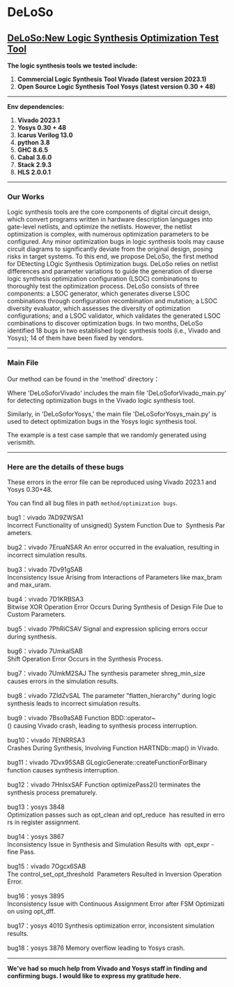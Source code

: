 # DeLoSo
## [DeLoSo:New Logic Synthesis Optimization Test Tool](https://github.com/DeLoSoCode/DeLoSo.git)
**The logic synthesis tools we tested include:**
1. **Commercial Logic Synthesis Tool Vivado (latest version 2023.1)**
2. **Open Source Logic Synthesis Tool Yosys (latest version 0.30 + 48)**
***

**Env dependencies:**
1. **Vivado 2023.1**
2. **Yosys 0.30 + 48**
3. **Icarus Verilog 13.0**
4. **python 3.8**
5. **GHC 8.6.5**
6. **Cabal 3.6.0**
7. **Stack 2.9.3**
8. **HLS 2.0.0.1**
***

### Our Works
Logic synthesis tools are the core components of digital circuit design, which  convert programs written in hardware description languages into gate-level netlists, and optimize the netlists. However, the netlist optimization is complex, with numerous optimization parameters to be configured. Any minor optimization bugs in logic synthesis tools may cause circuit diagrams to significantly deviate from the original design, posing risks in target systems. To this end, we propose DeLoSo, the first method for DEtecting LOgic Synthesis Optimization bugs. DeLoSo relies on netlist differences and parameter variations to guide the generation of diverse logic synthesis optimization configuration (LSOC) combinations to thoroughly test the optimization process. DeLoSo consists of three components: a LSOC generator, which generates diverse LSOC combinations through configuration recombination and mutation; a LSOC diversity evaluator, which assesses the diversity of optimization configurations; and a LSOC validator, which validates the generated LSOC combinations to discover optimization bugs. In two months, DeLoSo identified 18 bugs in two established logic synthesis tools (i.e., Vivado and Yosys); 14 of them have been fixed by vendors. 

***
### Main File
Our method can be found in the 'method' directory：

Where 'DeLoSoforVivado' includes the main file 'DeLoSoforVivado_main.py' for detecting optimization bugs in the Vivado logic synthesis tool. 

Similarly, in 'DeLoSoforYosys,' the main file 'DeLoSoforYosys_main.py' is used to detect optimization bugs in the Yosys logic synthesis tool.

The example is a test case sample that we randomly generated using verismith.
***

### Here are the details of these bugs
These errors in the error file can be reproduced using Vivado 2023.1 and Yosys 0.30+48.

You can find all bug files in path `method/optimization bugs`.

bug1：vivado	7AD9ZWSA1	 Incorrect Functionality of unsigned() System Function Due to  Synthesis Parameters.

bug2：vivado	7EruaNSAR  An error occurred in the evaluation, resulting in incorrect simulation results.

bug3：vivado	7Dv91gSAB	 Inconsistency Issue Arising from Interactions of Parameters like max_bram and max_uram.

bug4：vivado	7D1KRBSA3	 Bitwise XOR Operation Error Occurs During Synthesis of Design File Due to Custom Parameters.

bug5：vivado	7PhRiCSAV	 Signal and expression splicing errors occur during synthesis.

bug6：vivado	7UmkalSAB	 Shift Operation Error Occurs in the Synthesis Process.

bug7：vivado	7UmkM2SAJ	 The synthesis parameter shreg_min_size causes errors in the simulation results.

bug8：vivado	7ZIdZvSAL	 The parameter "flatten_hierarchy" during logic synthesis leads to incorrect simulation results.

bug9：vivado	7Bso9aSAB	 Function BDD::operator~() causing Vivado crash, leading to synthesis process interruption.

bug10：vivado	7EtNRRSA3	 Crashes During Synthesis, Involving Function HARTNDb::map() in Vivado.

bug11：vivado	7Dvx95SAB	 GLogicGenerate::createFunctionForBinary function causes synthesis interruption.

bug12：vivado	7HnIsxSAF	 Function optimizePass2() terminates the synthesis process prematurely.

bug13：yosys	   3848	     Optimization passes such as opt_clean and opt_reduce  has resulted in errors in register assignment.

bug14：yosys	   3867	     Inconsistency Issue in Synthesis and Simulation Results with  opt_expr -fine Pass.

bug15：vivado	7Ogcx6SAB	 The control_set_opt_threshold  Parameters Resulted in Inversion Operation Error.

bug16：yosys	   3895	     Inconsistency Issue with Continuous Assignment Error after FSM Optimization using opt_dff.

bug17：yosys	   4010		   Synthesis optimization error, inconsistent simulation results.

bug18：yosys	   3876	     Memory overflow leading to Yosys crash.
***
**We've had so much help from Vivado and Yosys staff in finding and confirming bugs. I would like to express my gratitude here.**


